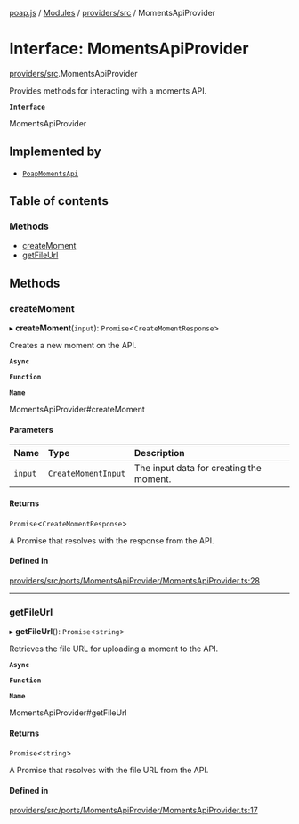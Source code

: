 [poap.js](../README.md) / [Modules](../modules.md) / [providers/src](../modules/providers_src.md) / MomentsApiProvider

# Interface: MomentsApiProvider

[providers/src](../modules/providers_src.md).MomentsApiProvider

Provides methods for interacting with a moments API.

**`Interface`**

MomentsApiProvider

## Implemented by

- [`PoapMomentsApi`](../classes/providers_src.PoapMomentsApi.md)

## Table of contents

### Methods

- [createMoment](providers_src.MomentsApiProvider.md#createmoment)
- [getFileUrl](providers_src.MomentsApiProvider.md#getfileurl)

## Methods

### createMoment

▸ **createMoment**(`input`): `Promise`<`CreateMomentResponse`\>

Creates a new moment on the API.

**`Async`**

**`Function`**

**`Name`**

MomentsApiProvider#createMoment

#### Parameters

| Name | Type | Description |
| :------ | :------ | :------ |
| `input` | `CreateMomentInput` | The input data for creating the moment. |

#### Returns

`Promise`<`CreateMomentResponse`\>

A Promise that resolves with the response from the API.

#### Defined in

[providers/src/ports/MomentsApiProvider/MomentsApiProvider.ts:28](https://github.com/poap-xyz/poap.js/blob/acd25e4/packages/providers/src/ports/MomentsApiProvider/MomentsApiProvider.ts#L28)

___

### getFileUrl

▸ **getFileUrl**(): `Promise`<`string`\>

Retrieves the file URL for uploading a moment to the API.

**`Async`**

**`Function`**

**`Name`**

MomentsApiProvider#getFileUrl

#### Returns

`Promise`<`string`\>

A Promise that resolves with the file URL from the API.

#### Defined in

[providers/src/ports/MomentsApiProvider/MomentsApiProvider.ts:17](https://github.com/poap-xyz/poap.js/blob/acd25e4/packages/providers/src/ports/MomentsApiProvider/MomentsApiProvider.ts#L17)
